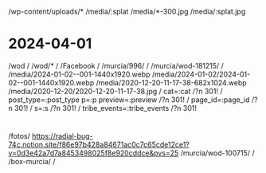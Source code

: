 
/wp-content/uploads/* /media/:splat
/media/*-300.jpg /media/:splat.jpg

# 2024-04-01
/wod /
/wod/* /
/Facebook /
/murcia/996/ /
/murcia/wod-181215/ /
/media/2024-01-02--001-1440x1920.webp /media/2024-01-02/2024-01-02--001-1440x1920.webp
/media/2020-12-20-11-17-38-682x1024.webp /media/2020-12-20/2020-12-20-11-17-38.jpg
/ cat=:cat /?n 301!
/ post_type=:post_type p=:p preview=:preview /?n 301!
/ page_id=:page_id /?n 301!
/ s=:s /?n 301!
/ tribe_events=:tribe_events /?n 301!

#

/fotos/ https://radial-bug-74c.notion.site/f86e97b428a84671ac0c7c65cde12ce1?v=0d3e42a7d7a8453498025f8e920cddce&pvs=25
/murcia/wod-100715/ /
/box-murcia/ /
